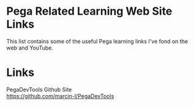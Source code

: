 # Pega Related Learning Web Site Links 
This list contains some of the useful Pega learning links I've fond on the web and YouTube.

# Links
PegaDevTools Github Site\
https://github.com/marcin-l/PegaDevTools

